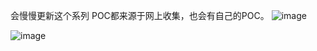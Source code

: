 会慢慢更新这个系列 
POC都来源于网上收集，也会有自己的POC。
![image](https://user-images.githubusercontent.com/82875988/144745372-b6d815fd-b90d-4abe-b66c-d92d1be52c2c.png)

![image](https://user-images.githubusercontent.com/82875988/144745320-9fb3e4ef-ed72-4d07-8ff0-12f269b4cb3f.png)

